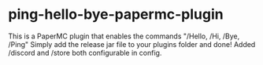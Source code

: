 # ping-hello-bye-papermc-plugin
This is a PaperMC plugin that enables the commands "/Hello, /Hi, /Bye, /Ping"
Simply add the release jar file to your plugins folder and done!
Added /discord and /store both configurable in config.
